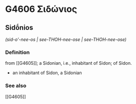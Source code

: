 # G4606 Σιδώνιος

## Sidṓnios

_(sid-o'-nee-os | see-THOH-nee-ose | see-THOH-nee-ose)_

### Definition

from [[G4605]]; a Sidonian, i.e., inhabitant of Sidon; of Sidon.

- an inhabitant of Sidon, a Sidonian

### See also

[[G4605]]


